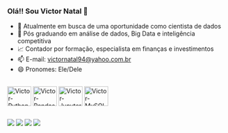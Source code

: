 ### Olá!! Sou Victor Natal 👋


- 🔭 Atualmente em busca de uma oportunidade como cientista de dados
- 🌱 Pós graduando em análise de dados, Big Data e inteligência competitiva
- 📈 Contador por formação, especialista em finanças e investimentos
- 📫 E-mail: victornatal94@yahoo.com.br
- 😄 Pronomes: Ele/Dele


<div style="display: inline_block"><br>
  <img align="center" alt="Victor-Python" height="45" width="55" src="https://cdn.jsdelivr.net/gh/devicons/devicon/icons/python/python-original.svg" />
  <img align="center" alt="Victor-Pandas" height="45" width="55" src="https://cdn.jsdelivr.net/gh/devicons/devicon/icons/pandas/pandas-original-wordmark.svg" />
  <img align="center" alt="Victor-Jupyter" height="45" width="55" src="https://cdn.jsdelivr.net/gh/devicons/devicon/icons/jupyter/jupyter-original.svg" />
  <img align="center" alt="Victor-MySQL" height="45" width="55" src="https://cdn.jsdelivr.net/gh/devicons/devicon/icons/mysql/mysql-original.svg" />
  

</div>

##

<div> 
   <a href="https://www.linkedin.com/in/victor-natal-03b093130/" target="_blank"><img src="https://img.shields.io/badge/-LinkedIn-%230077B5?style=for-the-badge&logo=linkedin&logoColor=white" target="_blank"></a>  
  <a href="https://medium.com/@victornatal94" target="_blank"><img src="https://img.shields.io/badge/Medium-12100E?style=for-the-badge&logo=medium&logoColor=white" target="_blank"></a> 
  <a href = "mailto:victornatal94@yahoo.com.br"><img src="https://img.shields.io/badge/Yahoo!-6001D2?style=for-the-badge&logo=Yahoo!&logoColor=white" target="_blank"></a>
  <a href="https://www.instagram.com/victornatal94/" target="_blank"><img src="https://img.shields.io/badge/-Instagram-%23E4405F?style=for-the-badge&logo=instagram&logoColor=white" target="_blank"></a>

 
</div>
